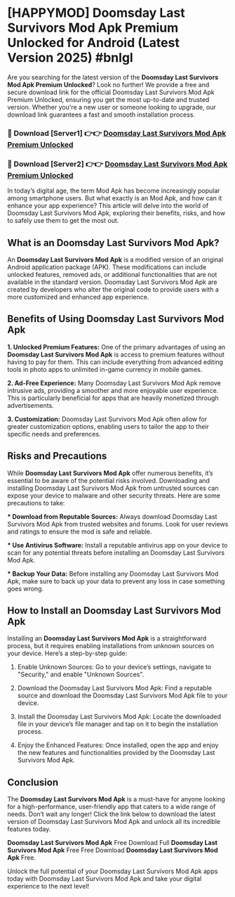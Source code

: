 # [HAPPYMOD] Doomsday Last Survivors Mod Apk Premium Unlocked for Android (Latest Version 2025) #bnlgl

Are you searching for the latest version of the <strong>Doomsday Last Survivors Mod Apk Premium Unlocked</strong>? Look no further! We provide a free and secure download link for the official Doomsday Last Survivors Mod Apk Premium Unlocked, ensuring you get the most up-to-date and trusted version. Whether you're a new user or someone looking to upgrade, our download link guarantees a fast and smooth installation process.


<h3>🔴 Download [Server1] 👉👉 <a href="https://appsnew.pages.dev?q=Doomsday+Last+Survivors+Mod+Apk">Doomsday Last Survivors Mod Apk Premium Unlocked</a></h3>

<h3>🔴 Download [Server2] 👉👉 <a href="https://appsnew.pages.dev?q=Doomsday+Last+Survivors+Mod+Apk">Doomsday Last Survivors Mod Apk Premium Unlocked</a></h3>


In today’s digital age, the term Mod Apk has become increasingly popular among smartphone users. But what exactly is an Mod Apk, and how can it enhance your app experience? This article will delve into the world of Doomsday Last Survivors Mod Apk, exploring their benefits, risks, and how to safely use them to get the most out.


<h2>What is an Doomsday Last Survivors Mod Apk?</h2>

An <strong>Doomsday Last Survivors Mod Apk</strong> is a modified version of an original Android application package (APK). These modifications can include unlocked features, removed ads, or additional functionalities that are not available in the standard version. Doomsday Last Survivors Mod Apk are created by developers who alter the original code to provide users with a more customized and enhanced app experience.


<h2>Benefits of Using Doomsday Last Survivors Mod Apk</h2>

<strong> 1. Unlocked Premium Features:</strong> One of the primary advantages of using an <strong>Doomsday Last Survivors Mod Apk</strong> is access to premium features without having to pay for them. This can include everything from advanced editing tools in photo apps to unlimited in-game currency in mobile games.

<strong> 2. Ad-Free Experience:</strong> Many Doomsday Last Survivors Mod Apk remove intrusive ads, providing a smoother and more enjoyable user experience. This is particularly beneficial for apps that are heavily monetized through advertisements.

<strong> 3. Customization:</strong> Doomsday Last Survivors Mod Apk often allow for greater customization options, enabling users to tailor the app to their specific needs and preferences.


<h2>Risks and Precautions</h2>

While <strong>Doomsday Last Survivors Mod Apk</strong> offer numerous benefits, it’s essential to be aware of the potential risks involved. Downloading and installing Doomsday Last Survivors Mod Apk from untrusted sources can expose your device to malware and other security threats. Here are some precautions to take:

<strong> * Download from Reputable Sources:</strong> Always download Doomsday Last Survivors Mod Apk from trusted websites and forums. Look for user reviews and ratings to ensure the mod is safe and reliable.

<strong> * Use Antivirus Software:</strong> Install a reputable antivirus app on your device to scan for any potential threats before installing an Doomsday Last Survivors Mod Apk.

<strong> * Backup Your Data:</strong> Before installing any Doomsday Last Survivors Mod Apk, make sure to back up your data to prevent any loss in case something goes wrong.


<h2>How to Install an Doomsday Last Survivors Mod Apk</h2>

Installing an <strong>Doomsday Last Survivors Mod Apk</strong> is a straightforward process, but it requires enabling installations from unknown sources on your device. Here’s a step-by-step guide:

 1. Enable Unknown Sources: Go to your device’s settings, navigate to "Security," and enable "Unknown Sources".

 2. Download the Doomsday Last Survivors Mod Apk: Find a reputable source and download the Doomsday Last Survivors Mod Apk file to your device.

 3. Install the Doomsday Last Survivors Mod Apk: Locate the downloaded file in your device’s file manager and tap on it to begin the installation process.

 4. Enjoy the Enhanced Features: Once installed, open the app and enjoy the new features and functionalities provided by the Doomsday Last Survivors Mod Apk.


<h2><strong>Conclusion</strong></h2>

The <strong>Doomsday Last Survivors Mod Apk</strong> is a must-have for anyone looking for a high-performance, user-friendly app that caters to a wide range of needs. Don’t wait any longer! Click the link below to download the latest version of Doomsday Last Survivors Mod Apk and unlock all its incredible features today.

<strong>Doomsday Last Survivors Mod Apk</strong> Free Download Full <strong>Doomsday Last Survivors Mod Apk</strong> Free Free Download <strong>Doomsday Last Survivors Mod Apk</strong> Free.

Unlock the full potential of your Doomsday Last Survivors Mod Apk apps today with Doomsday Last Survivors Mod Apk and take your digital experience to the next level!